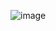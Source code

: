 

![image](https://user-images.githubusercontent.com/39155090/140718764-ac6bfcbf-b3e4-40ed-baad-f7852b04d8d8.png)
